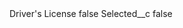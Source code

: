 <?xml version="1.0" encoding="UTF-8"?>
<CustomMetadata xmlns="http://soap.sforce.com/2006/04/metadata" xmlns:xsi="http://www.w3.org/2001/XMLSchema-instance" xmlns:xsd="http://www.w3.org/2001/XMLSchema">
    <label>Driver&apos;s License</label>
    <protected>false</protected>
    <values>
        <field>Selected__c</field>
        <value xsi:type="xsd:boolean">false</value>
    </values>
</CustomMetadata>
